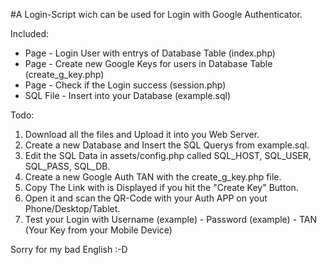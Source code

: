 #A Login-Script wich can be used for Login with Google Authenticator.

Included:
- Page - Login User with entrys of Database Table (index.php)
- Page - Create new Google Keys for users in Database Table (create_g_key.php)
- Page - Check if the Login success (session.php)
- SQL File - Insert into your Database (example.sql)

Todo:
1. Download all the files and Upload it into you Web Server.
2. Create a new Database and Insert the SQL Querys from example.sql.
3. Edit the SQL Data in assets/config.php called SQL_HOST, SQL_USER, SQL_PASS, SQL_DB.
4. Create a new Google Auth TAN with the create_g_key.php file.
5. Copy The Link with is Displayed if you hit the "Create Key" Button.
6. Open it and scan the QR-Code with your Auth APP on yout Phone/Desktop/Tablet.
7. Test your Login with Username (example) - Password (example) - TAN (Your Key from your Mobile Device)

Sorry for my bad English :-D
